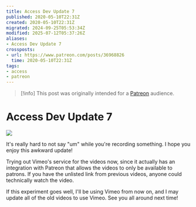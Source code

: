 ```yaml
---
title: Access Dev Update 7
published: 2020-05-10T22:31Z
created: 2020-05-10T22:31Z
migrated: 2024-09-25T05:53:34Z
modified: 2025-07-12T05:37:26Z
aliases:
- Access Dev Update 7
crossposts:
- url: https://www.patreon.com/posts/36968826
  time: 2020-05-10T22:31Z
tags:
- access
- patreon
---
```


> [!info]
> This post was originally intended for a [Patreon](../tags/patreon.md) audience.

# Access Dev Update 7

![](https://vimeo.com/417005704)

It's really hard to not say "um" while you're recording something. I hope you enjoy this awkward update!

Trying out Vimeo's service for the videos now, since it actually has an integration with Patreon that allows the videos to only be available to patrons. If you have the unlisted link from previous videos, anyone could technically watch the video.

If this experiment goes well, I'll be using Vimeo from now on, and I may update all of the old videos to use Vimeo. See you all around next time!
